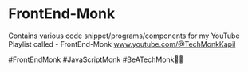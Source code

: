 # FrontEnd-Monk
Contains various code snippet/programs/components for my YouTube Playlist called - FrontEnd-Monk
www.youtube.com/@TechMonkKapil

#FrontEndMonk #JavaScriptMonk #BeATechMonk🧘‍♂️
